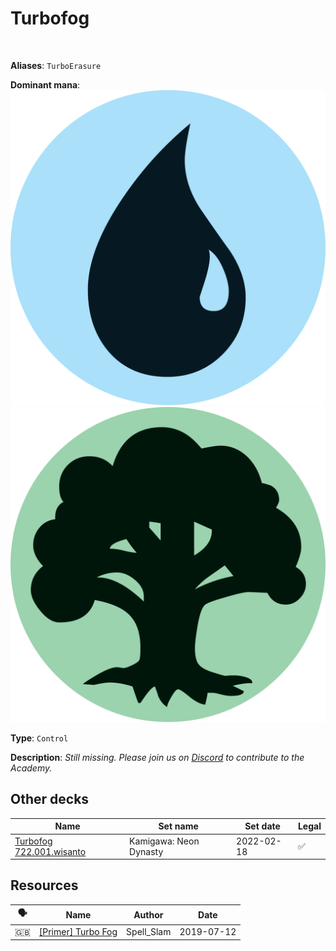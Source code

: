 <!-- This page is automatically generated by Myr: do not update it manually. Changes directly applied here will be lost. -->
# Turbofog
<br/>

**Aliases**: `TurboErasure`


**Dominant mana**: <img src="../resources/images/mana/U.png" class="dominant-mana-icon"/> <img src="../resources/images/mana/G.png" class="dominant-mana-icon"/>

**Type**: `Control`

**Description**: _Still missing. Please join us on [Discord](https://discord.gg/fYQbpjjkQ3) to contribute to the Academy._








## **Other decks**

| Name | Set name | Set date | Legal |
| -----| -------- | -------- | ----- |
| [Turbofog 722.001.wisanto](https://www.mtggoldfish.com/deck/4673166) | Kamigawa: Neon Dynasty | 2022-02-18 | ✅ |






## **Resources**

| 🗣️ | Name | Author | Date |
| -- | ---- | ------ | ---- |
| 🇬🇧 | [[Primer] Turbo Fog](https://www.mtgnexus.com/viewtopic.php?f=80&t=564) | Spell_Slam | 2019-07-12   |

